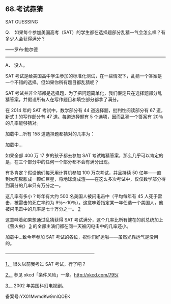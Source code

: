 ## 68.考试靠猜
SAT GUESSING
 

  Q．
  如果每个参加美国高考（SAT）的学生都在选择题部分乱猜一气会怎么样？有多少人会获得满分？
 

——罗布·鲍尔德
 



---

  A．
 没人。
 

SAT 考试是给美国高中学生参加的标准化测试，在一些情况下，乱猜一个答案是一个不错的选择。但如果你所有题目都乱猜呢？
 

SAT 考试并非全部都是选择题，为了把问题简单化，我们假定只在选择题部分乱猜答案，并假设所有人在写作题目和填空部分都拿了满分。
 

在 2014 年的 SAT 考试中，数学部分有 44 道选择题，批判性阅读部分有 67 道，新式
  [1](1243993289411862528.xhtml#ch1) 的写作部分有 47 道。每道选择题有 5 个选项，因而乱猜一个答案有 20％的几率能够猜对。
 

![]()加载中...所有 158 道选择题都猜对的几率为：
 

![]()加载中...

如果全部 400 万 17 岁的孩子都去参加 SAT 考试瞎猜答案，那么几乎可以肯定的是，在三个部分中的任何一个部分都不会有满分出现。
 

有多肯定？假设他们每天用计算机参加 100 万次考试，并且持续 50 亿年——直到太阳膨胀成一颗红巨星，将地球烧成渣——在这么多次考试中，仅仅数学部分得到满分的几率只有万分之一。
 

这几率有多小？每年有大约 500 名美国人被闪电击中（平均每年有 45 人死于雷击，被雷击的死亡率约为 9％～10％）。这意味着指定某一年任选一个美国人，他被闪电击中的几率是七十万分之一。
  [2](1243993289411862528.xhtml#ch2) 

这意味着如果想通过乱猜获得 SAT 考试满分，这个几率比所有健在的前总统加上《萤火虫》
  [3](1243993291236347904.xhtml#ch3) 的全部主演们都在同一天被闪电击中的几率还小。
 

![]()加载中...致今年参加 SAT 考试的各位，祝你们好运啦——虽然光靠运气是没用的。
 

————————————————————
 

 [1．](1243993289411862528.xhtml#ch1-back) 很久以前我考过 SAT 考试，行了吧？
 

 [2．](1243993289411862528.xhtml#ch2-back) 参见 xkcd「条件风险」一章。http://xkcd.com/795/
 

 [3．](1243993291236347904.xhtml#ch3-back) 2002 年美国科幻电视剧。
 



备案号:YX01MvmdKw9mlQOEK

